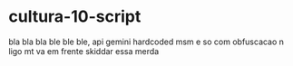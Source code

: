 # cultura-10-script
bla bla bla ble ble ble, api gemini hardcoded msm e so com obfuscacao n ligo mt va em frente skiddar essa merda
